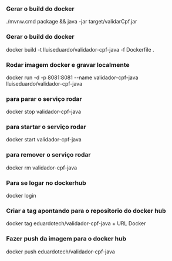 
### Gerar o build do docker ###
./mvnw.cmd package && java -jar target/validarCpf.jar

### Gerar o build do docker ###
docker build -t lluiseduardo/validador-cpf-java -f Dockerfile .

### Rodar imagem docker e gravar localmente ###
docker run -d -p 8081:8081 --name validador-cpf-java lluiseduardo/validador-cpf-java

### para parar o serviço rodar ###
docker stop validador-cpf-java

### para startar o serviço rodar ###
docker start validador-cpf-java

### para remover o serviço rodar ###
docker rm validador-cpf-java

### Para se logar no dockerhub ###
docker login

### Criar a tag apontando para o repositorio do docker hub ###
docker tag eduardotech/validador-cpf-java + URL Docker

### Fazer push da imagem para o docker hub ###
docker push eduardotech/validador-cpf-java
